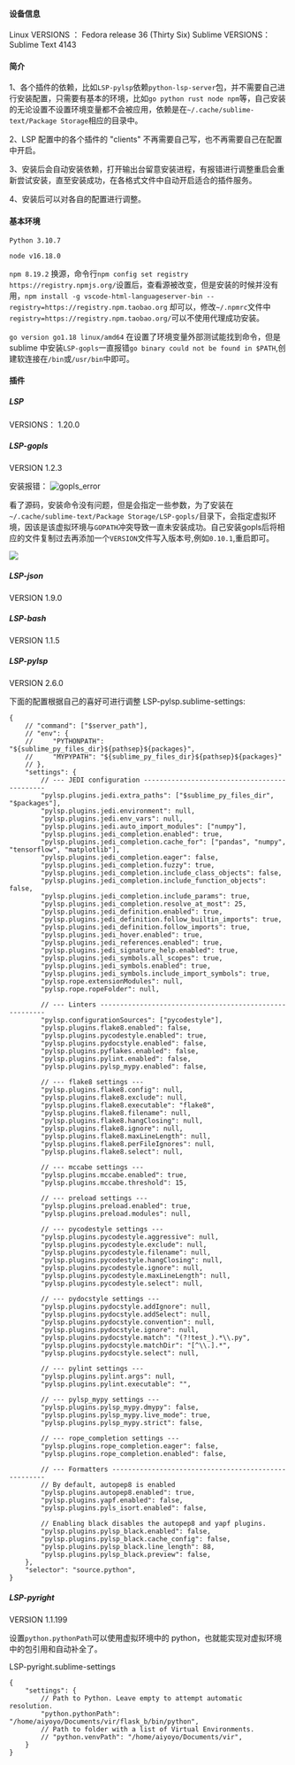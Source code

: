 #### 设备信息
Linux  VERSIONS ： Fedora release 36 (Thirty Six)
Sublime  VERSIONS： Sublime Text 4143

#### 简介
1、各个插件的依赖，比如`LSP-pylsp`依赖`python-lsp-server`包，并不需要自己进行安装配置，只需要有基本的环境，比如`go python rust node npm`等，自己安装的无论设置不设置环境变量都不会被应用，依赖是在`~/.cache/sublime-text/Package Storage`相应的目录中。

2、LSP 配置中的各个插件的 "clients" 不再需要自己写，也不再需要自己在配置中开启。

3、安装后会自动安装依赖，打开输出台留意安装进程，有报错进行调整重启会重新尝试安装，直至安装成功，在各格式文件中自动开启适合的插件服务。

4、安装后可以对各自的配置进行调整。

#### 基本环境
`Python 3.10.7`

`node v16.18.0`

`npm 8.19.2`    换源，命令行`npm config set registry https://registry.npmjs.org/`设置后，查看源被改变，但是安装的时候并没有用，`npm install -g vscode-html-languageserver-bin --registry=https://registry.npm.taobao.org` 却可以，修改`~/.npmrc`文件中`registry=https://registry.npm.taobao.org/`可以不使用代理成功安装。

`go version go1.18 linux/amd64`  在设置了环境变量外部测试能找到命令，但是 sublime 中安装`LSP-gopls`一直报错`go binary could not be found in $PATH`,创建软连接在`/bin`或`/usr/bin`中即可。

#### 插件
##### LSP 
VERSIONS： 1.20.0 

##### LSP-gopls
VERSION	1.2.3

安装报错：
![gopls_error](images/gopls_error.png)

看了源码，安装命令没有问题，但是会指定一些参数，为了安装在`~/.cache/sublime-text/Package Storage/LSP-gopls/`目录下，会指定虚拟环境，因该是该虚拟环境与`GOPATH`冲突导致一直未安装成功。自己安装gopls后将相应的文件复制过去再添加一个`VERSION`文件写入版本号,例如`0.10.1`,重启即可。

![](images/gopls_tree.png)

##### LSP-json
VERSION	1.9.0

##### LSP-bash
VERSION	1.1.5

##### LSP-pylsp
VERSION	2.6.0

下面的配置根据自己的喜好可进行调整
LSP-pylsp.sublime-settings:
```
{
    // "command": ["$server_path"],
    // "env": {
    //     "PYTHONPATH": "${sublime_py_files_dir}${pathsep}${packages}",
    //     "MYPYPATH": "${sublime_py_files_dir}${pathsep}${packages}"
    // },
    "settings": {
        // --- JEDI configuration ---------------------------------------------
        "pylsp.plugins.jedi.extra_paths": ["$sublime_py_files_dir", "$packages"],
        "pylsp.plugins.jedi.environment": null,
        "pylsp.plugins.jedi.env_vars": null,
        "pylsp.plugins.jedi.auto_import_modules": ["numpy"],
        "pylsp.plugins.jedi_completion.enabled": true,
        "pylsp.plugins.jedi_completion.cache_for": ["pandas", "numpy", "tensorflow", "matplotlib"],
        "pylsp.plugins.jedi_completion.eager": false,
        "pylsp.plugins.jedi_completion.fuzzy": true,
        "pylsp.plugins.jedi_completion.include_class_objects": false,
        "pylsp.plugins.jedi_completion.include_function_objects": false,
        "pylsp.plugins.jedi_completion.include_params": true,
        "pylsp.plugins.jedi_completion.resolve_at_most": 25,
        "pylsp.plugins.jedi_definition.enabled": true,
        "pylsp.plugins.jedi_definition.follow_builtin_imports": true,
        "pylsp.plugins.jedi_definition.follow_imports": true,
        "pylsp.plugins.jedi_hover.enabled": true,
        "pylsp.plugins.jedi_references.enabled": true,
        "pylsp.plugins.jedi_signature_help.enabled": true,
        "pylsp.plugins.jedi_symbols.all_scopes": true,
        "pylsp.plugins.jedi_symbols.enabled": true,
        "pylsp.plugins.jedi_symbols.include_import_symbols": true,
        "pylsp.rope.extensionModules": null,
        "pylsp.rope.ropeFolder": null,

        // --- Linters --------------------------------------------------------
        "pylsp.configurationSources": ["pycodestyle"],
        "pylsp.plugins.flake8.enabled": false,
        "pylsp.plugins.pycodestyle.enabled": true,
        "pylsp.plugins.pydocstyle.enabled": false,
        "pylsp.plugins.pyflakes.enabled": false,
        "pylsp.plugins.pylint.enabled": false,
        "pylsp.plugins.pylsp_mypy.enabled": false,

        // --- flake8 settings ---
        "pylsp.plugins.flake8.config": null,
        "pylsp.plugins.flake8.exclude": null,
        "pylsp.plugins.flake8.executable": "flake8",
        "pylsp.plugins.flake8.filename": null,
        "pylsp.plugins.flake8.hangClosing": null,
        "pylsp.plugins.flake8.ignore": null,
        "pylsp.plugins.flake8.maxLineLength": null,
        "pylsp.plugins.flake8.perFileIgnores": null,
        "pylsp.plugins.flake8.select": null,

        // --- mccabe settings ---
        "pylsp.plugins.mccabe.enabled": true,
        "pylsp.plugins.mccabe.threshold": 15,

        // --- preload settings ---
        "pylsp.plugins.preload.enabled": true,
        "pylsp.plugins.preload.modules": null,

        // --- pycodestyle settings ---
        "pylsp.plugins.pycodestyle.aggressive": null,
        "pylsp.plugins.pycodestyle.exclude": null,
        "pylsp.plugins.pycodestyle.filename": null,
        "pylsp.plugins.pycodestyle.hangClosing": null,
        "pylsp.plugins.pycodestyle.ignore": null,
        "pylsp.plugins.pycodestyle.maxLineLength": null,
        "pylsp.plugins.pycodestyle.select": null,

        // --- pydocstyle settings ---
        "pylsp.plugins.pydocstyle.addIgnore": null,
        "pylsp.plugins.pydocstyle.addSelect": null,
        "pylsp.plugins.pydocstyle.convention": null,
        "pylsp.plugins.pydocstyle.ignore": null,
        "pylsp.plugins.pydocstyle.match": "(?!test_).*\\.py",
        "pylsp.plugins.pydocstyle.matchDir": "[^\\.].*",
        "pylsp.plugins.pydocstyle.select": null,

        // --- pylint settings ---
        "pylsp.plugins.pylint.args": null,
        "pylsp.plugins.pylint.executable": "",

        // --- pylsp_mypy settings ---
        "pylsp.plugins.pylsp_mypy.dmypy": false,
        "pylsp.plugins.pylsp_mypy.live_mode": true,
        "pylsp.plugins.pylsp_mypy.strict": false,

        // --- rope_completion settings ---
        "pylsp.plugins.rope_completion.eager": false,
        "pylsp.plugins.rope_completion.enabled": false,

        // --- Formatters -----------------------------------------------------
        // By default, autopep8 is enabled
        "pylsp.plugins.autopep8.enabled": true,
        "pylsp.plugins.yapf.enabled": false,
        "pylsp.plugins.pyls_isort.enabled": false,

        // Enabling black disables the autopep8 and yapf plugins.
        "pylsp.plugins.pylsp_black.enabled": false,
        "pylsp.plugins.pylsp_black.cache_config": false,
        "pylsp.plugins.pylsp_black.line_length": 88,
        "pylsp.plugins.pylsp_black.preview": false,
    },
    "selector": "source.python",
}
```

##### LSP-pyright
VERSION	1.1.199

设置`python.pythonPath`可以使用虚拟环境中的 python，也就能实现对虚拟环境中的包引用和自动补全了。

LSP-pyright.sublime-settings
```
{
    "settings": {
        // Path to Python. Leave empty to attempt automatic resolution.
        "python.pythonPath": "/home/aiyoyo/Documents/vir/flask_b/bin/python",
        // Path to folder with a list of Virtual Environments.
        // "python.venvPath": "/home/aiyoyo/Documents/vir",
    }
}
```